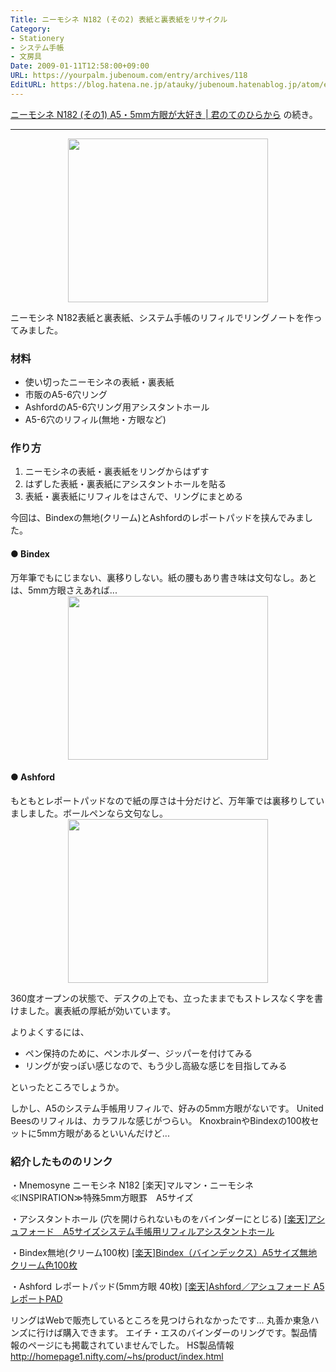 ```yaml
---
Title: ニーモシネ N182 (その2) 表紙と裏表紙をリサイクル
Category:
- Stationery
- システム手帳
- 文房具
Date: 2009-01-11T12:58:00+09:00
URL: https://yourpalm.jubenoum.com/entry/archives/118
EditURL: https://blog.hatena.ne.jp/atauky/jubenoum.hatenablog.jp/atom/entry/6653458415120885842
---
```


<a href="http://yourpalm.jubenoum.com/wordpress/2009/01/%e3%83%8b%e3%83%bc%e3%83%a2%e3%82%b7%e3%83%8d-n182-%e3%81%9d%e3%81%ae1-a5%e3%83%bb5mm%e6%96%b9%e7%9c%bc%e3%81%8c%e5%a4%a7%e5%a5%bd%e3%81%8d/">ニーモシネ N182 (その1) A5・5mm方眼が大好き | 君のてのひらから</a>
の続き。

<hr />

<a href="http://1.bp.blogspot.com/_4SYtPT0CzfU/SWlwjWkYZjI/AAAAAAAAAGo/iDWlHtOfSYs/s1600-h/2009011012500000+A5+6hole.jpg" onblur="try {parent.deselectBloggerImageGracefully();} catch(e) {}"><img id="BLOGGER_PHOTO_ID_5289882989979264562" style="margin: 0px auto 10px; display: block; text-align: center; cursor: pointer; width: 320px; height: 262px;" src="http://1.bp.blogspot.com/_4SYtPT0CzfU/SWlwjWkYZjI/AAAAAAAAAGo/iDWlHtOfSYs/s320/2009011012500000+A5+6hole.jpg" border="0" alt="" /></a>

ニーモシネ N182表紙と裏表紙、システム手帳のリフィルでリングノートを作ってみました。
<h3>材料</h3>
<ul>
	<li>使い切ったニーモシネの表紙・裏表紙</li>
	<li>市販のA5-6穴リング</li>
	<li>AshfordのA5-6穴リング用アシスタントホール</li>
	<li>A5-6穴のリフィル(無地・方眼など)</li>
</ul>



<h3>作り方</h3>
<ol>
	<li>ニーモシネの表紙・裏表紙をリングからはずす</li>
	<li>はずした表紙・裏表紙にアシスタントホールを貼る</li>
	<li>表紙・裏表紙にリフィルをはさんで、リングにまとめる</li>
</ol>



今回は、Bindexの無地(クリーム)とAshfordのレポートパッドを挟んでみました。
<h4>● Bindex</h4>
万年筆でもにじまない、裏移りしない。紙の腰もあり書き味は文句なし。あとは、5mm方眼さえあれば...
<a href="http://4.bp.blogspot.com/_4SYtPT0CzfU/SWoDiqjd5LI/AAAAAAAAAGw/jzH4P2S5S_4/s1600-h/2009011012520000bindex.jpg" onblur="try {parent.deselectBloggerImageGracefully();} catch(e) {}"><img id="BLOGGER_PHOTO_ID_5290044606373553330" style="margin: 0px auto 10px; display: block; text-align: center; cursor: pointer; width: 320px; height: 262px;" src="http://4.bp.blogspot.com/_4SYtPT0CzfU/SWoDiqjd5LI/AAAAAAAAAGw/jzH4P2S5S_4/s320/2009011012520000bindex.jpg" border="0" alt="" /></a>
<h4>● Ashford</h4>
もともとレポートパッドなので紙の厚さは十分だけど、万年筆では裏移りしていましました。ボールペンなら文句なし。
<a href="http://3.bp.blogspot.com/_4SYtPT0CzfU/SWoDi_dbqRI/AAAAAAAAAG4/f9Seiqa41xg/s1600-h/2009011012540000ashford.jpg" onblur="try {parent.deselectBloggerImageGracefully();} catch(e) {}"><img id="BLOGGER_PHOTO_ID_5290044611985385746" style="margin: 0px auto 10px; display: block; text-align: center; cursor: pointer; width: 320px; height: 262px;" src="http://3.bp.blogspot.com/_4SYtPT0CzfU/SWoDi_dbqRI/AAAAAAAAAG4/f9Seiqa41xg/s320/2009011012540000ashford.jpg" border="0" alt="" /></a>

360度オープンの状態で、デスクの上でも、立ったままでもストレスなく字を書けました。裏表紙の厚紙が効いています。

よりよくするには、
<ul>
	<li>ペン保持のために、ペンホルダー、ジッパーを付けてみる</li>
	<li>リングが安っぽい感じなので、もう少し高級な感じを目指してみる</li>
</ul>

といったところでしょうか。

しかし、A5のシステム手帳用リフィルで、好みの5mm方眼がないです。
United Beesのリフィルは、カラフルな感じがつらい。
KnoxbrainやBindexの100枚セットに5mm方眼があるといいんだけど...


<h3>紹介したもののリンク</h3>

・Mnemosyne ニーモシネ N182
[楽天]マルマン・ニーモシネ ≪INSPIRATION≫特殊5mm方眼罫　A5サイズ

・アシスタントホール
(穴を開けられないものをバインダーにとじる)
<a href="http://hb.afl.rakuten.co.jp/hgc/094a6cb2.81344411.094a6cb3.7a253a5a/?pc=http%3a%2f%2fitem.rakuten.co.jp%2fnagasawa%2fashford-0430n%2f&amp;m=http%3a%2f%2fm.rakuten.co.jp%2fnagasawa%2fi%2f10007445%2f" target="_blank">[楽天]アシュフォード　A5サイズシステム手帳用リフィルアシスタントホール</a>

・Bindex無地(クリーム100枚)
<a href="http://hb.afl.rakuten.co.jp/hgc/08c7f2ae.54a8bd2f.08c7f2af.0d693a12/?pc=http%3a%2f%2fitem.rakuten.co.jp%2fikeman%2f4900855122352%2f&amp;m=http%3a%2f%2fm.rakuten.co.jp%2fikeman%2fi%2f10002821%2f" target="_blank">[楽天]Bindex（バインデックス）A5サイズ無地クリーム色100枚</a>

・Ashford レポートパッド(5mm方眼 40枚)
<a href="http://hb.afl.rakuten.co.jp/hgc/094a6edc.97dfc386.094a6edd.b4b7fa85/?pc=http%3a%2f%2fitem.rakuten.co.jp%2fkdmbz%2fp59443%2f&amp;m=http%3a%2f%2fm.rakuten.co.jp%2fkdmbz%2fi%2f10020217%2f" target="_blank">[楽天]Ashford／アシュフォード A5レポートPAD</a>

リングはWebで販売しているところを見つけられなかったです...
丸善か東急ハンズに行けば購入できます。
エイチ・エスのバインダーのリングです。製品情報のページにも掲載されていませんでした。
HS製品情報
<a href="http://homepage1.nifty.com/~hs/product/index.html">http://homepage1.nifty.com/~hs/product/index.html</a>
